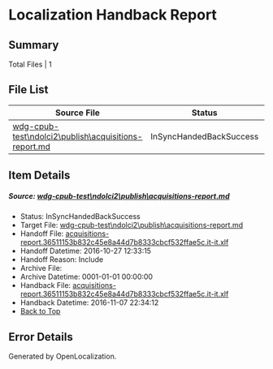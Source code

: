 # <a name='report-top'></a> Localization Handback Report

## Summary
 Total Files | 1

## File List
 Source File | Status | Details 
 ----------- | ------ | ------- 
 [wdg-cpub-test\ndolci2\publish\acquisitions-report.md](https://github.com/OpenLocalizationOrg/wdg-cpub-test/blob/5907beedcb3d2b1c6838847f2bba92e8c12a1675/wdg-cpub-test/ndolci2/publish/acquisitions-report.md) | InSyncHandedBackSuccess | [Details](#cbf20fe737d63f367a571e2243e9855803897d821731)

## Item Details
##### <a name='cbf20fe737d63f367a571e2243e9855803897d821731'></a> Source: [wdg-cpub-test\ndolci2\publish\acquisitions-report.md](https://github.com/OpenLocalizationOrg/wdg-cpub-test/blob/5907beedcb3d2b1c6838847f2bba92e8c12a1675/wdg-cpub-test/ndolci2/publish/acquisitions-report.md)
* Status: InSyncHandedBackSuccess
* Target File: [wdg-cpub-test\ndolci2\publish\acquisitions-report.md](https://github.com/OpenLocalizationOrg/wdg-cpub-test.it-it/blob/e6e93f9715b6bcab13e14fb250c3f30a8d752fd1/wdg-cpub-test/ndolci2/publish/acquisitions-report.md)
* Handoff File: [acquisitions-report.36511153b832c45e8a44d7b8333cbcf532ffae5c.it-it.xlf](https://github.com/OpenLocalizationOrg/wdg-cpub-handoff-test/blob/fddba29598d86621ee719d1c1ac55eda33f0ef16/ol-handoff/OpenLocalizationOrg/wdg-cpub-test.it-it/master/acquisitions-report.36511153b832c45e8a44d7b8333cbcf532ffae5c.it-it.xlf)
* Handoff Datetime: 2016-10-27 12:33:15
* Handoff Reason: Include
* Archive File: 
* Archive Datetime: 0001-01-01 00:00:00
* Handback File: [acquisitions-report.36511153b832c45e8a44d7b8333cbcf532ffae5c.it-it.xlf](https://github.com/OpenLocalizationOrg/wdg-cpub-handback-test/blob/bafc603a9558b18610fbbbe43c36e086434a9ce0/ol-handback/OpenLocalizationOrg/wdg-cpub-test.it-it/master/acquisitions-report.36511153b832c45e8a44d7b8333cbcf532ffae5c.it-it.xlf)
* Handback Datetime: 2016-11-07 22:34:12
* [Back to Top](#report-top)


## Error Details

Generated by OpenLocalization.

